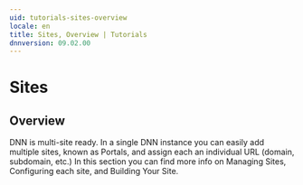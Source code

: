 ```yaml
---
uid: tutorials-sites-overview
locale: en
title: Sites, Overview | Tutorials
dnnversion: 09.02.00
---
```


# Sites

## Overview

DNN is multi-site ready. In a single DNN instance you can easily add multiple sites, known as Portals, and assign each an individual URL (domain, subdomain, etc.) In this section you can find more info on Managing Sites, Configuring each site, and Building Your Site.
